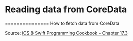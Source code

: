 # Reading data from CoreData
===============
How to fetch data from CoreData


Source: [iOS 8 Swift Programming Cookbook - Chapter 17.3](http://goo.gl/pvRtI8)
